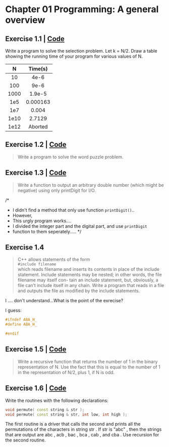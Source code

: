 # Chapter 01 Programming: A general overview

## Exercise 1.1 | [Code](ex01_01.cpp)
>
Write a program to solve the selection problem. Let k = N/2. Draw a table showing the running time of your program for various values of N.

| N      | Time(s) |
|:------:|:-------:|
|10      |4e-6     |
|100     |9e-6     |
|1000    |1.9e-5   |
|1e5     |0.000163 |
|1e7     |0.004    |
|1e10    |2.7129   |
|1e12    |Aborted  |


## Exercise 1.2 | [Code](ex01_02.cpp)
> Write a program to solve the word puzzle problem.

## Exercise 1.3 | [Code](ex01_03.cpp)
> Write a function to output an arbitrary double number (which might be negative) using only printDigit for I/O.

/*
 * I didn't find a method that only use function `printDigit()`..
 * However,
 * This urgly program works....
 * I divided the integer part and the digital part, and use `printDigit`
 * function to them seperately.....
 */

## Exercise 1.4
> C++ allows statements of the form  
>  `#include filename`  
> which reads filename and inserts its contents in place of the include statement. Include statements may be nested; in other words, the file filename may itself con- tain an include statement, but, obviously, a file can’t include itself in any chain. Write a program that reads in a file and outputs the file as modified by the include statements.

I .... don't understand...What is the point of the exrecise?

I guess:

~~~cpp
#ifndef ABA_H_
#define ABA_H_

#endif
~~~

## Exercise 1.5 | [Code](ex01_05.cpp)
> Write a recursive function that returns the number of 1 in the binary representation of N. Use the fact that this is equal to the number of 1 in the representation of N/2, plus 1, if N is odd.

## Exercise 1.6 | [Code](ex01_06.cpp)
>
Write the routines with the following declarations:
>
~~~cpp
void permute( const string & str );
void permute( const string & str, int low, int high );
~~~
>
The first routine is a driver that calls the second and prints all the permutations of the characters in string str . If str is "abc" , then the strings that are output are abc , acb , bac , bca , cab , and cba . Use recursion for the second routine.


